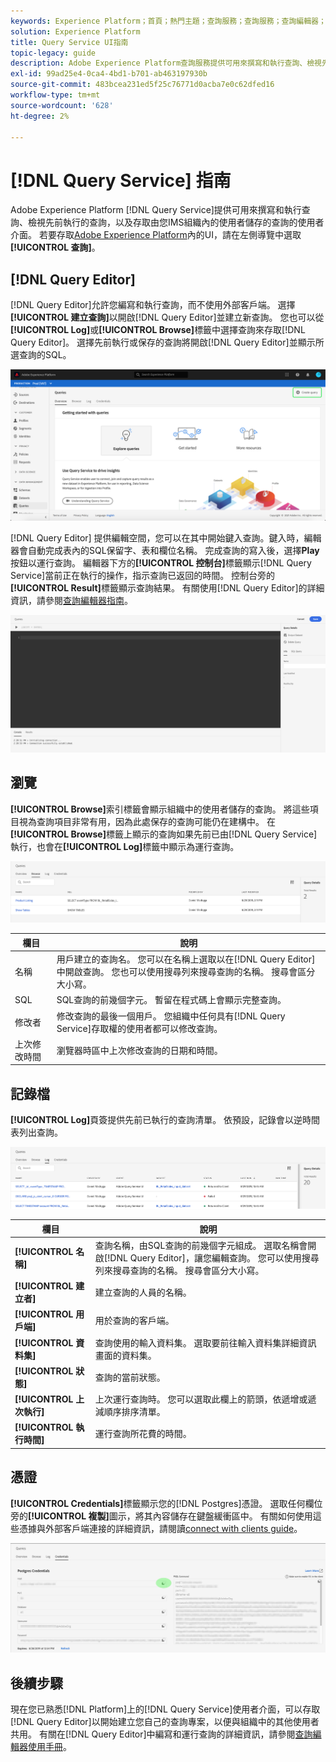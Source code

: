 ```yaml
---
keywords: Experience Platform；首頁；熱門主題；查詢服務；查詢服務；查詢編輯器；查詢編輯器；查詢編輯器；
solution: Experience Platform
title: Query Service UI指南
topic-legacy: guide
description: Adobe Experience Platform查詢服務提供可用來撰寫和執行查詢、檢視先前執行的查詢，以及存取由您IMS組織內的使用者儲存的查詢的使用者介面。
exl-id: 99ad25e4-0ca4-4bd1-b701-ab463197930b
source-git-commit: 483bcea231ed5f25c76771d0acba7e0c62dfed16
workflow-type: tm+mt
source-wordcount: '628'
ht-degree: 2%

---
```


# [!DNL Query Service] 指南

Adobe Experience Platform [!DNL Query Service]提供可用來撰寫和執行查詢、檢視先前執行的查詢，以及存取由您IMS組織內的使用者儲存的查詢的使用者介面。 若要存取[Adobe Experience Platform](https://platform.adobe.com)內的UI，請在左側導覽中選取&#x200B;**[!UICONTROL 查詢]**。

## [!DNL Query Editor]

[!DNL Query Editor]允許您編寫和執行查詢，而不使用外部客戶端。 選擇&#x200B;**[!UICONTROL 建立查詢]**&#x200B;以開啟[!DNL Query Editor]並建立新查詢。 您也可以從&#x200B;**[!UICONTROL Log]**&#x200B;或&#x200B;**[!UICONTROL Browse]**&#x200B;標籤中選擇查詢來存取[!DNL Query Editor]。 選擇先前執行或保存的查詢將開啟[!DNL Query Editor]並顯示所選查詢的SQL。

![影像](../images/ui/overview/overview.png)

[!DNL Query Editor] 提供編輯空間，您可以在其中開始鍵入查詢。鍵入時，編輯器會自動完成表內的SQL保留字、表和欄位名稱。 完成查詢的寫入後，選擇&#x200B;**Play**&#x200B;按鈕以運行查詢。 編輯器下方的&#x200B;**[!UICONTROL 控制台]**&#x200B;標籤顯示[!DNL Query Service]當前正在執行的操作，指示查詢已返回的時間。 控制台旁的&#x200B;**[!UICONTROL Result]**&#x200B;標籤顯示查詢結果。 有關使用[!DNL Query Editor]的詳細資訊，請參閱[查詢編輯器指南](./user-guide.md)。

![影像](../images/ui/overview/query-editor.png)

## 瀏覽

**[!UICONTROL Browse]**&#x200B;索引標籤會顯示組織中的使用者儲存的查詢。 將這些項目視為查詢項目非常有用，因為此處保存的查詢可能仍在建構中。 在&#x200B;**[!UICONTROL Browse]**&#x200B;標籤上顯示的查詢如果先前已由[!DNL Query Service]執行，也會在&#x200B;**[!UICONTROL Log]**&#x200B;標籤中顯示為運行查詢。

![影像](../images/ui/overview/browse.png)

| 欄目 | 說明 |
| --- | --- |
| 名稱 | 用戶建立的查詢名。 您可以在名稱上選取以在[!DNL Query Editor]中開啟查詢。 您也可以使用搜尋列來搜尋查詢的名稱。 搜尋會區分大小寫。 |
| SQL | SQL查詢的前幾個字元。 暫留在程式碼上會顯示完整查詢。 |
| 修改者 | 修改查詢的最後一個用戶。 您組織中任何具有[!DNL Query Service]存取權的使用者都可以修改查詢。 |
| 上次修改時間 | 瀏覽器時區中上次修改查詢的日期和時間。 |

## 記錄檔

**[!UICONTROL Log]**&#x200B;頁簽提供先前已執行的查詢清單。 依預設，記錄會以逆時間表列出查詢。

![影像](../images/ui/overview/log.png)

| 欄目 | 說明 |
| --- | --- |
| **[!UICONTROL 名稱]** | 查詢名稱，由SQL查詢的前幾個字元組成。 選取名稱會開啟[!DNL Query Editor]，讓您編輯查詢。 您可以使用搜尋列來搜尋查詢的名稱。 搜尋會區分大小寫。 |
| **[!UICONTROL 建立者]** | 建立查詢的人員的名稱。 |
| **[!UICONTROL 用戶端]** | 用於查詢的客戶端。 |
| **[!UICONTROL 資料集]** | 查詢使用的輸入資料集。 選取要前往輸入資料集詳細資訊畫面的資料集。 |
| **[!UICONTROL 狀態]** | 查詢的當前狀態。 |
| **[!UICONTROL 上次執行]** | 上次運行查詢時。 您可以選取此欄上的箭頭，依遞增或遞減順序排序清單。 |
| **[!UICONTROL 執行時間]** | 運行查詢所花費的時間。 |

## 憑證

**[!UICONTROL Credentials]**&#x200B;標籤顯示您的[!DNL Postgres]憑證。 選取任何欄位旁的&#x200B;**[!UICONTROL 複製]**&#x200B;圖示，將其內容儲存在鍵盤緩衝區中。 有關如何使用這些憑據與外部客戶端連接的詳細資訊，請閱讀[connect with clients guide](../clients/overview.md)。

![影像](../images/ui/overview/credentials.png)

## 後續步驟

現在您已熟悉[!DNL Platform]上的[!DNL Query Service]使用者介面，可以存取[!DNL Query Editor]以開始建立您自己的查詢專案，以便與組織中的其他使用者共用。 有關在[!DNL Query Editor]中編寫和運行查詢的詳細資訊，請參閱[查詢編輯器使用手冊](./user-guide.md)。